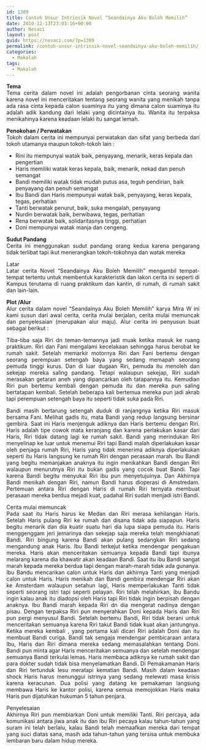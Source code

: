 ```yaml
---
id: 1309
title: Contoh Unsur Intrinsik Novel “Seandainya Aku Boleh Memilih”
date: 2010-12-13T23:03:16+00:00
author: Nesaci
layout: post
guid: https://nesaci.com/?p=1309
permalink: /contoh-unsur-intrinsik-novel-seandainya-aku-boleh-memilih/
categories:
  - Makalah
tags:
  - Makalah
---
```

<p style="text-align: justify;">
  <strong>Tema</strong><br /> Tema cerita dalam novel ini adalah pengorbanan cinta seorang wanita karena novel ini menceritakan tentang seorang wanita yang menikah tanpa ada rasa cinta kepada calon suaminya itu yang dimana calon suaminya itu adalah adik kandung dari lelaki yang dicintainya itu. Wanita itu terpaksa menikahinya karena keadaan lelaki itu sangat lemah.
</p>

<p style="text-align: justify;">
  <strong>Penokohan / Perwatakan</strong><br /> Tokoh dalam cerita ini mempunyai perwatakan dan sifat yang berbeda dari tokoh utamanya maupun tokoh-tokoh lain :
</p>

  * Rini itu mempunyai watak baik, penyayang, menarik, keras kepala dan pengertian
  * Haris memiliki watak keras kepala, baik, menarik, nekad dan penuh semangat
  * Bandi memiliki watak tidak mudah putus asa, teguh pendirian, baik penyayang dan penuh semangat
  * Ibu Bandi dan Haris mempunyai watak baik, penyayang, keras kepala, tegas, perhatian
  * Tanti berwatak penurut, baik, suka mengalah, penyayang
  * Nurdin berwatak baik, berwibawa, tegas, perhatian
  * Rena berwatak baik, solidaritasnya tinggi, perhatian
  * Doni mempunyai watak manja dan cengeng.

<p style="text-align: justify;">
  <strong>Sudut Pandang</strong><br /> Cerita ini menggunakan sudut pandang orang kedua karena pengarang tidak terlibat tapi ikut menerangkan tokoh-tokohnya dan watak mereka
</p>

<p style="text-align: justify;">
  Latar<br /> Latar cerita Novel “Seandainya Aku Boleh Memilih” mengambil tempat-tempat tertentu untuk membentuk karakteristik dan lakon cerita ini seperti di Kampus terutama di ruang praktikum dan kantin, di rumah, di rumah sakit dan lain-lain.
</p>

<p style="text-align: justify;">
  <strong>Plot /Alur</strong><br /> Alur cerita dalam novel “Seandainya Aku Boleh Memilih” karya Mira W ini kami susun dari awal cerita, cerita mulai berjalan, cerita mulai memuncak dan penyelesaian (merupakan alur maju). Alur cerita ini penyusun buat sebagai berikut :
</p>

<p style="text-align: justify;">
  Tiba-tiba saja Riri dn teman-temannya jadi muak ketika masuk ke ruang praktikum. Riri dan Fani mengalami kecelakaan sehingga harus berobat ke rumah sakit. Setelah memarkir motornya Riri dan Fani bertemu dengan seorang perempuan setengah baya yang sedang memapah seorang pemuda tinggi kurus. Dan di luar dugaan Riri, pemuda itu menoleh dan sekejap mereka saling pandang. Tetapi walaupun sekejap, Riri sudah merasakan getaran aneh yang dipancarkan oleh tatapannya itu. Kemudian Riri pun bertemu kembali dengan pemuda itu dan mereka pun saling bertatapan kembali. Setelah beberapa kali bertemua mereka pun jadi akrab tapi perempuan setengah baya itu seperti tidak suka pada Riri.
</p>

<p style="text-align: justify;">
  Bandi masih bertarung setengah duduk di ranjangnya ketika Riri masuk bersama Fani. Melihat gadis itu, mata Bandi yang redup langsung bersinar gembira. Saat ini Haris menjenguk adiknya dan Haris bertemu dengan Riri. Haris adalah tipe cowok mata keranjang dan karena perlakukan kasar dari Haris, Riri tidak datang lagi ke rumah sakit. Bandi yang merindukan Riri menyelinap ke luar untuk menemui Riri tapi Bandi malah diperlakukan kasar oleh penjaga rumah Riri, Haris yang tidak menerima adiknya diperlakukan seperti itu Haris langsung ke rumah Riri dengan perasaan marah. Ibu Bandi yang begitu memanjakan anaknya itu ingin menikahkan Bandi dengan Riri walaupun menurutnya Riri itu bukan gadis yang cocok buat Bandi. Tapi karena Bandi begitu menyukai Riri ibu pun menyetujuinya. Dan Akhirnya Bandi menikah dengan Riri, namun Bandi harus dioperasi di Amstredam. Pertemuan antara Riri dengan Haris di rumah Riri ternyata membuat perasaan mereka berdua mejadi kuat, padahal Riri sudah menjadi istri Bandi.
</p>

<p style="text-align: justify;">
  Cerita mulai memuncak<br /> Pada saat itu Haris harus ke Medan dan Riri merasa kehilangan Haris. Setelah Haris pulang Riri ke rumah dan disana tidak ada siapapun. Haris begitu menarik dan dia kuatir suatu hari dia lupa siapa pemuda itu. Haris menggenggam jeri jemarinya dan sekejap saja mereka telah mengkhianati Bandi. Riri bingung karena Bandi akan pulang sedangkan Riri sedang mengandung anak Haris. Ibu Bandi terkejut ketika mendengar pengakuan mereka. Haris akan menceritakan semuanya kepada Bandi tapi ibunya melarang karena dia khawatir akan keadaan Bandi. Saat itu ibu Bandi sangat marah kepada mereka berdua tapi dengan marah-marah tidak ada gunanya. Ibu Bandu mencarikan calon untuk Haris dan akhirnya Tanti yang menjadi calon untuk Haris. Haris menikah dan Bandi gembira mendengar Riri akan ke Amsterdam walaupun setahun lagi, Haris memperlakukan Tanti tidak seperti seorang istri tapi seperti pelayan. Riri telah melahirkan, ibu Bandu ingin kalau anak itu diadopsi oleh Haris tapi Riri tidak ingin berpisah dengan anaknya. Ibu Bandi marah kepada Riri dn dia mengerat nadinya dengan pisau. Dengan terpaksa Riri pun menyerahkan Doni kepada Haris dan Riri pun pergi menyusul Bandi. Setelah bertemu Bandi, Riri tidak berani untuk menceritakan semuanya karena Riri takut Bandi tidak kuat akan jantungnya. Ketika mereka kembali , yang pertama kali dicari Riri adalah Doni dan itu membuat Bandi curiga. Bandi tak sengaja mendengar pembicaraan antara Ibu, Haris dan Riri dimana mereka sedang memasalahkan tentang Doni. Bandi pun minta agar Haris menceritakan semuanya dan setelah mendengar semuanya Bandi terkulai lemas. Haris membaca adiknya ke rumah sakit dan para dokter sudah tidak bisa menyelamatkan Bandi. Di Pemakamanan Haris dan Riri tertunduk lesu meratapi kematian Bandi. Masih dalam keadaan shock Haris harus menunggui istrinya yang sedang melewati masa krisis karena keracunan. Dua polisi yang datang ke pemakaman langsung membawa Haris ke kantor polisi, karena semua memojokkan Haris maka Haris pun dijatuhkan hukuman 5 tahun penjara.
</p>

<p style="text-align: justify;">
  Penyelesaian<br /> Akhirnya Riri pun membiarkan Doni untuk memiliki Tanti. Riri percaya, ada komunikasi antara jiwa anak itu dan ibu Riri pecaya kalau tahun-tahun yang suram ini telah berlalu, kalau Bandi telah memaafkan mereka dari tempat yang suci diatas sana, masih ada tahun-tahun yang tersisa untuk membuka lembaran baru dalam hidup mereka.
</p>